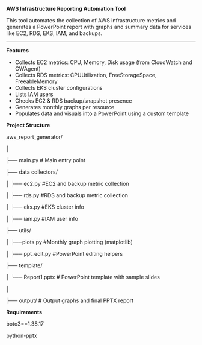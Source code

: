 **AWS Infrastructure Reporting Automation Tool**

This tool automates the collection of AWS infrastructure metrics and generates a PowerPoint report with graphs and summary data for services like EC2, RDS, EKS, IAM, and backups.

--------------------------------------------------------------------------------------------------------------------------------------------------------------------------------------------------------------------------

**Features**

- Collects EC2 metrics: CPU, Memory, Disk usage (from CloudWatch and CWAgent)
- Collects RDS metrics: CPUUtilization, FreeStorageSpace, FreeableMemory
- Collects EKS cluster configurations
- Lists IAM users
- Checks EC2 & RDS backup/snapshot presence
- Generates monthly graphs per resource
- Populates data and visuals into a PowerPoint using a custom template

**Project Structure**

aws_report_generator/

│

├── main.py # Main entry point

├── data collectors/

│ ├── ec2.py #EC2 and backup metric collection

│ ├── rds.py #RDS and backup metric collection

│ ├── eks.py #EKS cluster info

│ ├── iam.py #IAM user info

├── utils/

│ ├──plots.py #Monthly graph plotting (matplotlib)

│ ├── ppt_edit.py #PowerPoint editing helpers

├── template/

│ └── Report1.pptx # PowerPoint template with sample slides

│

├── output/ # Output graphs and final PPTX report

**Requirements**

boto3==1.38.17

python-pptx
